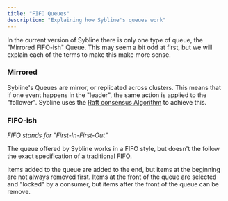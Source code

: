 ```yaml
---
title: "FIFO Queues"
description: "Explaining how Sybline's queues work"
---
```


In the current version of Sybline there is only one type of queue, the "Mirrored FIFO-ish" Queue. This may seem a bit odd at first, but we will explain each of the terms to make this make more sense.

### Mirrored

Sybline's Queues are mirror, or replicated across clusters. This means that if one event happens in the "leader", the same action is applied to the "follower". Sybline uses the [Raft consensus Algorithm](https://raft.github.io/) to achieve this.

### FIFO-ish

_FIFO_ _stands_ _for_ _"First-In-First-Out"_

The queue offered by Sybline works in a FIFO style, but doesn't the follow the exact specification of a traditional FIFO. 

Items added to the queue are added to the end, but items at the beginning are not always removed first. Items at the front of the queue are selected and "locked" by a consumer, but items after the front of the queue can be remove. 
